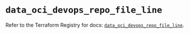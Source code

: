 # `data_oci_devops_repo_file_line`

Refer to the Terraform Registry for docs: [`data_oci_devops_repo_file_line`](https://registry.terraform.io/providers/hashicorp/oci/7.19.0/docs/data-sources/devops_repo_file_line).
